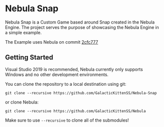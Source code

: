 # Nebula Snap

Nebula Snap is a Custom Game based around Snap created in the Nebula Engine. The project serves the purpose of showcasing the Nebula Engine in a simple example.

The Example uses Nebula on commit [2cfc777](https://github.com/GalacticKittenSS/Nebula/tree/2cfc777df0a61e2fae2c9670958e75b28b7dc0b6)

## Getting Started
Visual Studio 2019 is recommended, Nebula currently only supports Windows and no other development environments.

You can clone the repository to a local destination using git:

`git clone --recursive https://github.com/GalacticKittenSS/Nebula-Snap`

or clone Nebula:

`git clone --recursive https://github.com/GalacticKittenSS/Nebula`

Make sure to use `--recursive` to clone all of the submodules!
